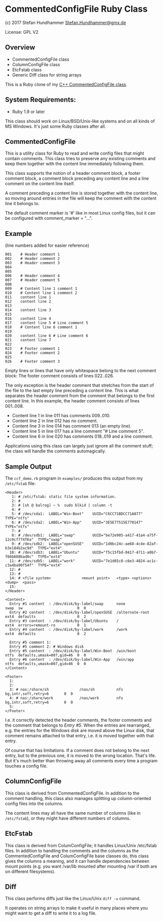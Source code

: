# CommentedConfigFile Ruby Class

(c) 2017 Stefan Hundhammer <Stefan.Hundhammer@gmx.de>

License: GPL V2

## Overview

- CommentedConfigFile class
- ColumnConfigFile class
- EtcFstab class
- Generic Diff class for string arrays

This is a Ruby clone of my
[C++ CommentedConfigFile class](https://github.com/shundhammer/commented-config-file).



## System Requirements:

- Ruby 1.9 or later

This class should work on Linux/BSD/Unix-like systems and on all kinds of MS
Windows. It's just some Ruby classes after all.


## CommentedConfigFile

This is a utility class for Ruby to read and write config files that might
contain comments.  This class tries to preserve any existing comments and keep
them together with the content line immediately following them.

This class supports the notion of a header comment block, a footer comment
block, a comment block preceding any content line and a line comment on the
content line itself.

A comment preceding a content line is stored together with the content line,
so moving around entries in the file will keep the comment with the content
line it belongs to.

The default comment marker is '#' like in most Linux config files, but it
can be configured with comment_marker = "...".

## Example

(line numbers added for easier reference)

    001	   # Header comment 1
    002	   # Header comment 2
    003	   # Header comment 3
    004
    005
    006	   # Header comment 4
    007	   # Header comment 5
    008
    009	   # Content line 1 comment 1
    010	   # Content line 1 comment 2
    011	   content line 1
    012	   content line 2
    013
    014	   content line 3
    015
    016	   content line 4
    017	   content line 5 # Line comment 5
    018	   # Content line 6 comment 1
    019
    020	   content line 6 # Line comment 6
    021	   content line 7
    022
    023	   # Footer comment 1
    024	   # Footer comment 2
    025
    026	   # Footer comment 3


Empty lines or lines that have only whitespace belong to the next comment
block: The footer comment consists of lines 022..026.

The only exception is the header comment that stretches from the start of
the file to the last empty line preceding a content line. This is what
separates the header comment from the comment that belongs to the first
content line. In this example, the header comment consists of lines
001..008.

- Content line 1 in line 011 has comments 009..010.
- Content line 2 in line 012 has no comment.
- Content line 3 in line 014 has comment 013 (an empty line).
- Content line 5 in line 017 has a line comment "# Line comment 5".
- Content line 6 in line 020 has comments 018..019 and a line comment.

Applications using this class can largely just ignore all the comment stuff;
the class will handle the comments automagically.




## Sample Output

The `ccf_demo.rb` program in `examples/` produces this output from my `/etc/fstab` file:

    <Header>
       1: # /etc/fstab: static file system information.
       2: #
       3: # [sh @ balrog] ~ %  sudo blkid | column -t
       4: #
       5: # /dev/sda1:  LABEL="Win-Boot"    UUID="C6CC71BDCC71A877"                      TYPE="ntfs"
       6: # /dev/sda2:  LABEL="Win-App"     UUID="3E5E77515E770147"                      TYPE="ntfs"
       7: #
       8: # /dev/sdb1:  LABEL="swap"        UUID="be72e905-a417-41a4-a75f-12c0cf774f6a"  TYPE="swap"
       9: # /dev/sdb2:  LABEL="openSUSE"    UUID="1d0bc24c-ae68-4c4e-82af-b3e184b2ac9d"  TYPE="ext4"
      10: # /dev/sdb3:  LABEL="Ubuntu"      UUID="f5c15fbd-0417-4711-a0b7-f66b608bad0c"  TYPE="ext4"
      11: # /dev/sdb5:  LABEL="work"        UUID="7e1d65c8-c6e3-4824-ac1c-c3a4ba90f54f"  TYPE="ext4"
      12: #
      13: #
      14: # <file system>              <mount point>   <type> <options>         <dump>  <pass>
      15:
    </Header>

    <Content>
      Entry #1 content  : /dev/disk/by-label/swap      none             swap  sw                         0  0
      Entry #2 content  : /dev/disk/by-label/openSUSE  /alternate-root  ext4  defaults                   0  2
      Entry #3 content  : /dev/disk/by-label/Ubuntu    /                ext4  errors=remount-ro          0  1
      Entry #4 content  : /dev/disk/by-label/work      /work            ext4  defaults                   0  2

      Entry #5 comment 1:
      Entry #5 comment 2: # Windows disk
      Entry #5 content  : /dev/disk/by-label/Win-Boot  /win/boot        ntfs  defaults,umask=007,gid=46  0  0
      Entry #6 content  : /dev/disk/by-label/Win-App   /win/app         ntfs  defaults,umask=007,gid=46  0  0
    </Content>

    <Footer>
      1:
      2:
      3: # nas:/share/sh              /nas/sh          nfs   bg,intr,soft,retry=6       0  0
      4: # nas:/share/work            /nas/work        nfs   bg,intr,soft,retry=6       0  0
      5:
    </Footer>

I.e. it correctly detected the header comments, the footer comments and the
comment that belongs to _Entry #5_. When the entries are rearranged, e.g. the
entries for the Windows disk are moved above the Linux disk, that comment
remains attached to that entry, i.e. it is moved together with that entry.

Of course that has limitations. If a comment does not belong to the next entry,
but to the previous one, it is moved to the wrong location. That's life. But
it's much better than throwing away all comments every time a program touches a
config file.


## ColumnConfigFile

This class is derived from CommentedConfigFile. In addition to the comment
handling, this class also manages splitting up column-oriented config files
into the columns.

The content lines may all have the same number of columns (like in
`/etc/fstab`), or they might have different numbers of columns.


## EtcFstab

This class is derived from ColumConfigFile; it handles Linux/Unix /etc/fstab
files. In addition to handling the comments and the columns as the
CommentedConfigFile and ColumConfigFile base classes do, this class gives the
columns a meaning, and it can handle dependencies between mount points
(e.g. you want /var/lib mounted after mounting /var if both are on different
filesystems).


## Diff

This class performs diffs just like the Linux/Unix `diff -u` command.

It operates on string arrays to make it useful in many places where you might
want to get a diff to write it to a log file.